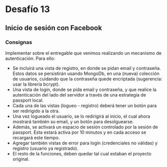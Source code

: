 # Desafío 13

## Inicio de sesión con Facebook

### Consignas

Implementar sobre el entregable que venimos realizando un mecanismo de autenticación. Para ello:
- Se incluirá una vista de registro, en donde se pidan email y contraseña. Estos datos se persistirán usando MongoDb, en una (nueva) colección de usuarios, cuidando que la contraseña quede encriptada (sugerencia: usar la librería bcrypt).
- Una vista de login, donde se pida email y contraseña, y que realice la autenticación del lado del servidor a través de una estrategia de passport local.
- Cada una de las vistas (logueo - registro) deberá tener un botón para ser redirigido a la otra.
- Una vez logueado el usuario, se lo redirigirá al inicio, el cual ahora mostrará también su email, y un botón para desolguearse.
- Además, se activará un espacio de sesión controlado por la sesión de passport. Esta estará activa por 10 minutos y en cada acceso se recargará este tiempo.
- Agregar también vistas de error para login (credenciales no válidas) y registro (usuario ya registrado).
- El resto de la funciones, deben quedar tal cual estaban el proyecto original.
